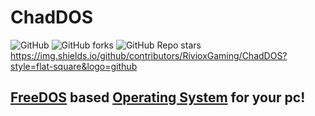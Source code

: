 # ChadDOS

![GitHub](https://img.shields.io/github/license/RivioxGaming/ChadDOS?style=flat-square&logo=github) ![GitHub forks](https://img.shields.io/github/forks/RivioxGaming/ChadDOS?style=flat-square&logo=github) ![GitHub Repo stars](https://img.shields.io/github/stars/RivioxGaming/ChadDOS?style=flat-square&logo=github) https://img.shields.io/github/contributors/RivioxGaming/ChadDOS?style=flat-square&logo=github





## [FreeDOS](https://github.com/FDOS) based [Operating System](https://en.wikipedia.org/wiki/Operating_system) for your pc!
